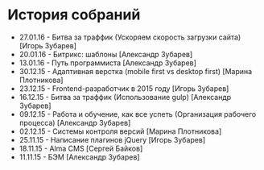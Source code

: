 # История собраний
<ul>
	<li>27.01.16 - Битва за траффик (Ускоряем скорость загрузки сайта) [Игорь Зубарев]</li>
	<li>20.01.16 - Битрикс: шаблоны [Александр Зубарев]</li>
	<li>13.01.16 - Путь программиста [Александр Зубарев]</li>
	<li>30.12.15 - Aдаптивная верстка (mobile first vs desktop first) [Марина Плотникова]</li>
	<li>23.12.15 - Frontend-разработчик в 2015 году [Игорь Зубарев]</li>
	<li>16.12.15 - Битва за траффик (Использование gulp) [Александр Зубарев]</li>
	<li>09.12.15 - Работа и обучение, как все успеть (Организация рабочего процесса) [Александр Зубарев]</li>
	<li>02.12.15 - Cистемы контроля версий [Марина Плотникова]</li>
	<li>25.11.15 - Написание плагинов jQuery [Игорь Зубарев]</li>
	<li>18.11.15 - Alma CMS [Сергей Байков]</li>
	<li>11.11.15 - БЭМ [Александр Зубарев]</li>
</ul>

